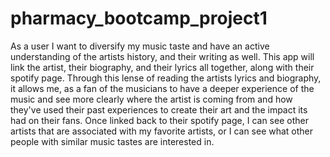 # pharmacy_bootcamp_project1
As a user I want to diversify my music taste and have an active understanding of the artists history, and their writing as well. This app will link the artist, their biography, and their lyrics all together, along with their spotify page. 
Through this lense of reading the artists lyrics and biography, it allows me, as a fan of the musicians to have a deeper experience of the music and see more clearly where the artist is coming from and how they've used their past experiences to create their art and the impact its had on their fans. 
Once linked back to their spotify page, I can see other artists that are associated with my favorite artists, or I can see what other people with similar music tastes are interested in. 
